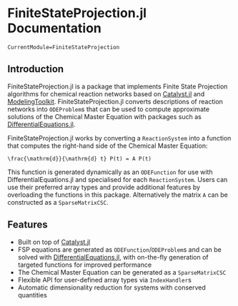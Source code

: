 # FiniteStateProjection.jl Documentation

```@meta
CurrentModule=FiniteStateProjection
```

## Introduction

FiniteStateProjection.jl is a package that implements Finite State Projection algorithms for chemical reaction networks based on [Catalyst.jl](https://github.com/SciML/Catalyst.jl) and [ModelingToolkit](https://github.com/SciML/ModelingToolkit.jl). FiniteStateProjection.jl converts descriptions of reaction networks into `ODEProblem`s that can be used to compute approximate solutions of the Chemical Master Equation with packages such as [DifferentialEquations.jl](https://github.com/SciML/DifferentialEquations.jl).

FiniteStateProjection.jl works by converting a `ReactionSystem` into a function that computes the right-hand side of the Chemical Master Equation:

``\frac{\mathrm{d}}{\mathrm{d} t} P(t) = A P(t)``

This function is generated dynamically as an `ODEFunction` for use with DifferentialEquations.jl and specialised for each `ReactionSystem`. Users can use their preferred array types and provide additional features by overloading the functions in this package. Alternatively the matrix `A` can be constructed as a `SparseMatrixCSC`.

## Features
- Built on top of [Catalyst.jl](https://github.com/SciML/Catalyst.jl)
- FSP equations are generated as `ODEFunction`/`ODEProblem`s and can be solved with [DifferentialEquations.jl](https://github.com/SciML/DifferentialEquations.jl), with on-the-fly generation of targeted functions for improved performance
- The Chemical Master Equation can be generated as a `SparseMatrixCSC`
- Flexible API for user-defined array types via `IndexHandler`s
- Automatic dimensionality reduction for systems with conserved quantities
